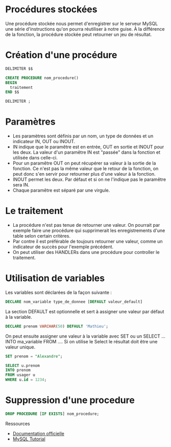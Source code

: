# Procédures stockées

Une procédure stockée nous permet d'enregistrer sur le serveur MySQL une série d'instructions qu'on pourra réutiliser à notre guise. À la différence de la fonction, la procédure stockée peut retourner un jeu de résultat.

# Création d'une procédure

```sql
DELIMITER $$

CREATE PROCEDURE nom_procedure()
BEGIN
  traitement
END $$

DELIMITER ;
```

# Paramètres

- Les paramètres sont définis par un nom, un type de données et un indicateur IN, OUT ou INOUT.
- IN indique que le paramêtre est en entrée, OUT en sortie et INOUT pour les deux. La valeur d'un paramêtre IN est "passée" dans la fonction et utilisée dans celle-ci. 
- Pour un paramêtre OUT on peut récupérer sa valeur à la sortie de la fonction. Ce n'est pas la même valeur que le retour de la fonction, on peut donc s'en servir pour retourner plus d'une valeur à la fonction. 
- INOUT permet les deux. Par défaut et si on ne l'indique pas le paramêtre sera IN.
- Chaque paramêtre est séparé par une virgule.

# Le traitement

- La procédure n'est pas tenue de retourner une valeur. On pourrait par exemple faire une procédure qui supprimerait les enregistrements d'une table selon certain critères.
- Par contre il est préférable de toujours retourner une valeur, comme un indicateur de succès pour l'exemple précédent.
- On peut utiliser des HANDLERs dans une procédure pour controller le traitement.

# Utilisation de variables

Les variables sont déclarées de la façon suivante :

```sql
DECLARE nom_variable type_de_donnee [DEFAULT valeur_default]
``` 

La section DEFAULT est optionnelle et sert à assigner une valeur par défaut à la variable.

```sql
DECLARE prenom VARCHAR(50) DEFAULT 'Mathieu';
```

On peut ensuite assigner une valeur à la variable avec SET ou un SELECT ... INTO ma_variable FROM .... Si on utilise le Select le résultat doit être une valeur unique.

```sql
SET prenom = "Alexandre";

SELECT u.prenom 
INTO prenom
FROM usager u
WHERE u.id = 1234;
```

# Suppression d'une procedure

```sql
DROP PROCEDURE [IF EXISTS] nom_procedure;
```

Ressources

- [Documentation officielle](https://dev.mysql.com/doc/refman/8.0/en/create-procedure.html)  
- [MySQL Tutorial](https://www.mysqltutorial.org/mysql-stored-procedure-tutorial.aspx)
